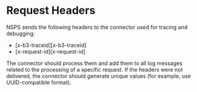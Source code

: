 # Request Headers

NSPS sends the following headers to the connector used for tracing and debugging:

- [x-b3-traceid][x-b3-traceid]
- [x-request-id][x-request-id]

The connector should process them and add them to all log messages related to the processing of a specific request. If the headers were not delivered, the connector should generate unique values (for example, use UUID-compatible format).
